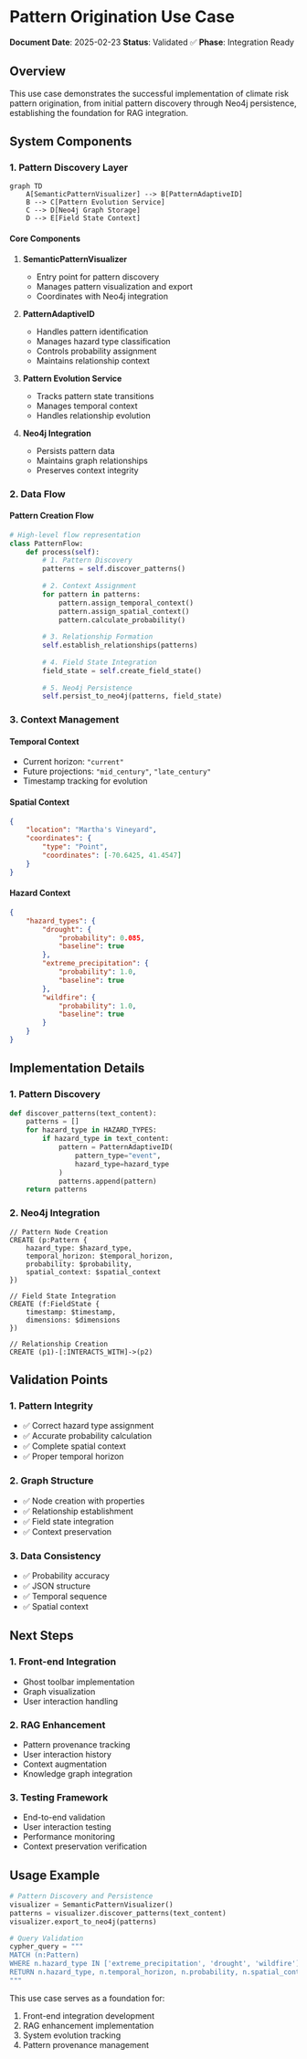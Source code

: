 # Pattern Origination Use Case

**Document Date**: 2025-02-23
**Status**: Validated ✅
**Phase**: Integration Ready

## Overview

This use case demonstrates the successful implementation of climate risk pattern origination, from initial pattern discovery through Neo4j persistence, establishing the foundation for RAG integration.

## System Components

### 1. Pattern Discovery Layer
```mermaid
graph TD
    A[SemanticPatternVisualizer] --> B[PatternAdaptiveID]
    B --> C[Pattern Evolution Service]
    C --> D[Neo4j Graph Storage]
    D --> E[Field State Context]
```

#### Core Components
1. **SemanticPatternVisualizer**
   - Entry point for pattern discovery
   - Manages pattern visualization and export
   - Coordinates with Neo4j integration

2. **PatternAdaptiveID**
   - Handles pattern identification
   - Manages hazard type classification
   - Controls probability assignment
   - Maintains relationship context

3. **Pattern Evolution Service**
   - Tracks pattern state transitions
   - Manages temporal context
   - Handles relationship evolution

4. **Neo4j Integration**
   - Persists pattern data
   - Maintains graph relationships
   - Preserves context integrity

### 2. Data Flow

#### Pattern Creation Flow
```python
# High-level flow representation
class PatternFlow:
    def process(self):
        # 1. Pattern Discovery
        patterns = self.discover_patterns()
        
        # 2. Context Assignment
        for pattern in patterns:
            pattern.assign_temporal_context()
            pattern.assign_spatial_context()
            pattern.calculate_probability()
        
        # 3. Relationship Formation
        self.establish_relationships(patterns)
        
        # 4. Field State Integration
        field_state = self.create_field_state()
        
        # 5. Neo4j Persistence
        self.persist_to_neo4j(patterns, field_state)
```

### 3. Context Management

#### Temporal Context
- Current horizon: `"current"`
- Future projections: `"mid_century"`, `"late_century"`
- Timestamp tracking for evolution

#### Spatial Context
```json
{
    "location": "Martha's Vineyard",
    "coordinates": {
        "type": "Point",
        "coordinates": [-70.6425, 41.4547]
    }
}
```

#### Hazard Context
```json
{
    "hazard_types": {
        "drought": {
            "probability": 0.085,
            "baseline": true
        },
        "extreme_precipitation": {
            "probability": 1.0,
            "baseline": true
        },
        "wildfire": {
            "probability": 1.0,
            "baseline": true
        }
    }
}
```

## Implementation Details

### 1. Pattern Discovery
```python
def discover_patterns(text_content):
    patterns = []
    for hazard_type in HAZARD_TYPES:
        if hazard_type in text_content:
            pattern = PatternAdaptiveID(
                pattern_type="event",
                hazard_type=hazard_type
            )
            patterns.append(pattern)
    return patterns
```

### 2. Neo4j Integration
```cypher
// Pattern Node Creation
CREATE (p:Pattern {
    hazard_type: $hazard_type,
    temporal_horizon: $temporal_horizon,
    probability: $probability,
    spatial_context: $spatial_context
})

// Field State Integration
CREATE (f:FieldState {
    timestamp: $timestamp,
    dimensions: $dimensions
})

// Relationship Creation
CREATE (p1)-[:INTERACTS_WITH]->(p2)
```

## Validation Points

### 1. Pattern Integrity
- ✅ Correct hazard type assignment
- ✅ Accurate probability calculation
- ✅ Complete spatial context
- ✅ Proper temporal horizon

### 2. Graph Structure
- ✅ Node creation with properties
- ✅ Relationship establishment
- ✅ Field state integration
- ✅ Context preservation

### 3. Data Consistency
- ✅ Probability accuracy
- ✅ JSON structure
- ✅ Temporal sequence
- ✅ Spatial context

## Next Steps

### 1. Front-end Integration
- Ghost toolbar implementation
- Graph visualization
- User interaction handling

### 2. RAG Enhancement
- Pattern provenance tracking
- User interaction history
- Context augmentation
- Knowledge graph integration

### 3. Testing Framework
- End-to-end validation
- User interaction testing
- Performance monitoring
- Context preservation verification

## Usage Example

```python
# Pattern Discovery and Persistence
visualizer = SemanticPatternVisualizer()
patterns = visualizer.discover_patterns(text_content)
visualizer.export_to_neo4j(patterns)

# Query Validation
cypher_query = """
MATCH (n:Pattern)
WHERE n.hazard_type IN ['extreme_precipitation', 'drought', 'wildfire']
RETURN n.hazard_type, n.temporal_horizon, n.probability, n.spatial_context
"""
```

This use case serves as a foundation for:
1. Front-end integration development
2. RAG enhancement implementation
3. System evolution tracking
4. Pattern provenance management
